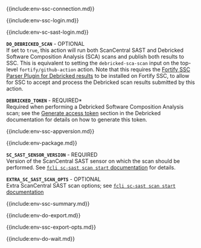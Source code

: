 {{include:env-ssc-connection.md}}

{{include:env-ssc-login.md}}

{{include:env-sc-sast-login.md}}

**`DO_DEBRICKED_SCAN`** - OPTIONAL    
If set to `true`, this action will run both ScanCentral SAST and Debricked Software Composition Analysis (SCA) scans and publish both results to SSC. This is equivalent to setting the `debricked-sca-scan` input on the top-level `fortify/github-action` action. Note that this requires the [Fortify SSC Parser Plugin for Debricked results](https://github.com/fortify/fortify-ssc-parser-debricked-cyclonedx) to be installed on Fortify SSC, to allow for SSC to accept and process the Debricked scan results submitted by this action.

**`DEBRICKED_TOKEN`** - REQUIRED*       
Required when performing a Debricked Software Composition Analysis scan; see the [Generate access token](https://docs.debricked.com/product/administration/generate-access-token) section in the Debricked documentation for details on how to generate this token.

{{include:env-ssc-appversion.md}}

{{include:env-package.md}}

**`SC_SAST_SENSOR_VERSION`** - REQUIRED     
Version of the ScanCentral SAST sensor on which the scan should be performed. See [`fcli sc-sast scan start` documentation]({{var:fcli-doc-base-url}}/manpage/fcli-sc-sast-scan-start.html#_options_for_scanning_a_package_file) for details.

**`EXTRA_SC_SAST_SCAN_OPTS`** - OPTIONAL    
Extra ScanCentral SAST scan options; see [`fcli sc-sast scan start` documentation]({{var:fcli-doc-base-url}}/manpage/fcli-sc-sast-scan-start.html)

{{include:env-ssc-summary.md}}

{{include:env-do-export.md}}

{{include:env-ssc-export-opts.md}}

{{include:env-do-wait.md}}

